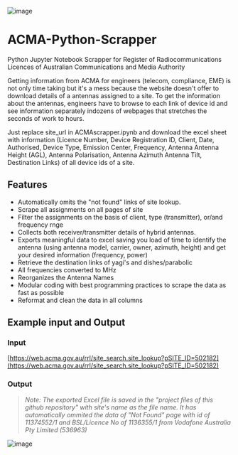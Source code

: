 ![image](https://user-images.githubusercontent.com/45975234/234260084-7333e2c7-6c2b-43ac-ac40-80e463f91b61.png)

# ACMA-Python-Scrapper
Python Jupyter Notebook Scrapper for Register of Radiocommunications Licences of Australian Communications and Media Authority 

Getting information from ACMA for engineers (telecom, compliance, EME) is not only time taking but it's a mess because the website doesn't offer to download details of a antennas assigned to a site. To get the information about the antennas, engineers have  to browse to each link of device id and see information separately indozens of webpages that stretches the seconds of work to hours.

Just replace site_url in ACMAscrapper.ipynb and download the excel sheet with information (Licence Number,	Device Registration ID,	Client,	Date, Authorised,	Device Type,	Emission Center, Frequency,	Antenna	Antenna Height (AGL),	Antenna Polarisation,	Antenna Azimuth	Antenna Tilt, Destination Links) of all device ids of a site.

## Features
- Automatically omits the "not found" links of site lookup.
- Scrape all assignments on all pages of site
- Filter the assignments on the basis of client, type (transmitter), or/and frequency rnge
- Collects both receiver/transmitter details of hybrid antennas.
- Exports meaningful data to excel saving you load of time to identify the antenna (using antenna model, carrier, owner, azimuth, height) and get your desired information (frequency, power)
- Retrieve the destination links of yagi's and dishes/parabolic
- All frequencies converted to MHz
- Reorganizes the Antenna Names
- Modular coding with best programming practices to scrape the data as fast as possible
- Reformat and clean the data in all columns


## Example input and Output

### Input

[https://web.acma.gov.au/rrl/site_search.site_lookup?pSITE_ID=502182](https://web.acma.gov.au/rrl/site_search.site_lookup?pSITE_ID=502182)


### Output
> _Note: The exported Excel file is saved in the "project files of this github repository" with site's name as the file name. It has automatically ommited the data of "Not Found" page with id of 11374552/1 and BSL/Licence No of 1136355/1 from Vodafone Australia Pty Limited (536963)_

![image](https://user-images.githubusercontent.com/45975234/235347800-16935b6b-f214-4ab8-b091-aae59604ffd1.png)

